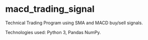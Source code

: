 # macd_trading_signal

Technical Trading Program using SMA and MACD buy/sell signals.

Technologies used: Python 3, Pandas NumPy.
